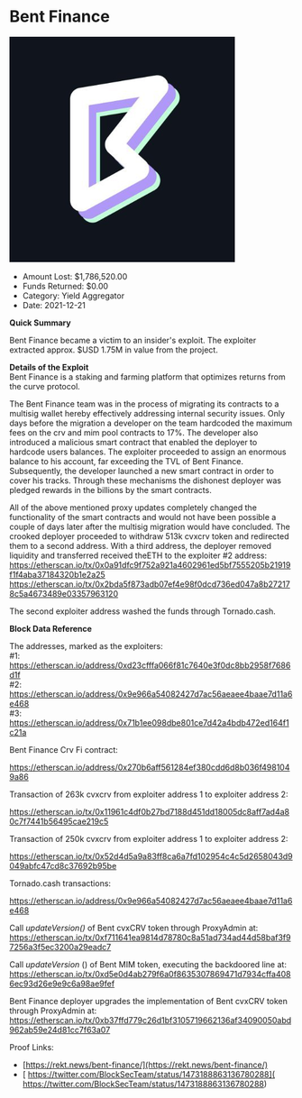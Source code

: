 # Bent Finance
![Bent Finance](/rektimages/Bent-Finance.png)
- Amount Lost: $1,786,520.00
- Funds Returned: $0.00
- Category: Yield Aggregator
- Date: 2021-12-21

**Quick Summary**

Bent Finance became a victim to an insider's exploit. The exploiter extracted approx. $USD 1.75M in value from the project.  
  
 **Details of the Exploit**  
Bent Finance is a staking and farming platform that optimizes returns from the curve protocol.

The Bent Finance team was in the process of migrating its contracts to a multisig wallet hereby effectively addressing internal security issues. Only days before the migration a developer on the team hardcoded the maximum fees on the crv and mim pool contracts to 17%. The developer also introduced a malicious smart contract that enabled the deployer to hardcode users balances.  The exploiter proceeded to assign an enormous balance to his account, far exceeding the TVL of Bent Finance. Subsequently, the developer launched a new smart contract in order to cover his tracks. Through these mechanisms the dishonest deployer was pledged rewards in the billions by the smart contracts. 

All of the above mentioned proxy updates completely changed the functionality of the smart contracts and would not have been possible a couple of days later after the multisig migration would have concluded. The crooked deployer proceeded to withdraw 513k cvxcrv token and redirected them to a second address. With a third address, the deployer removed liquidity and transferred received theETH to the exploiter #2 address:  
https://etherscan.io/tx/0x0a91dfc9f752a921a4602961ed5bf7555205b21919f1f4aba37184320b1e2a25  
https://etherscan.io/tx/0x2bda5f873adb07ef4e98f0dcd736ed047a8b272178c5a4673489e03357963120

The second exploiter address washed the funds through Tornado.cash.

  


 **Block Data Reference**

The addresses, marked as the exploiters:  
#1: https://etherscan.io/address/0xd23cfffa066f81c7640e3f0dc8bb2958f7686d1f  
#2: https://etherscan.io/address/0x9e966a54082427d7ac56aeaee4baae7d11a6e468  
#3: https://etherscan.io/address/0x71b1ee098dbe801ce7d42a4bdb472ed164f1c21a

Bent Finance Crv Fi contract:

https://etherscan.io/address/0x270b6aff561284ef380cdd6d8b036f4981049a86

Transaction of 263k cvxcrv from exploiter address 1 to exploiter address 2:

https://etherscan.io/tx/0x11961c4df0b27bd7188d451dd18005dc8aff7ad4a80c7f7441b56495cae219c5

Transaction of 250k cvxcrv from exploiter address 1 to exploiter address 2:

https://etherscan.io/tx/0x52d4d5a9a83ff8ca6a7fd102954c4c5d2658043d9049abfc47cd8c37692b95be

Tornado.cash transactions:

https://etherscan.io/address/0x9e966a54082427d7ac56aeaee4baae7d11a6e468

Call _updateVersion()_ of Bent cvxCRV token through ProxyAdmin at:  
https://etherscan.io/tx/0xf711641ea9814d78780c8a51ad734ad44d58baf3f97256a3f5ec3200a29eadc7

Call _updateVersion_ () of Bent MIM token, executing the backdoored line at:  
https://etherscan.io/tx/0xd5e0d4ab279f6a0f8635307869471d7934cffa4086ec93d26e9e9c6a98ae9fef

Bent Finance deployer upgrades the implementation of Bent cvxCRV token through ProxyAdmin at:  
https://etherscan.io/tx/0xb37ffd779c26d1bf3105719662136af34090050abd962ab59e24d81cc7f63a07


Proof Links:
- [https://rekt.news/bent-finance/](https://rekt.news/bent-finance/)
- [ https://twitter.com/BlockSecTeam/status/1473188863136780288]( https://twitter.com/BlockSecTeam/status/1473188863136780288)


